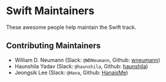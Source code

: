 # Swift Maintainers

These awesome people help maintain the Swift track.

<!-- ## Senior Maintainers

TODO: add senior maintainers -->

## Contributing Maintainers

- William D. Neumann (Slack: `@WDNeumann`, Github: [wneumann](https://github.com/wneumann))
- Haunshila Yadav (Slack: `@haunshila`, Github: [haunshila](https://github.com/haunshila))
- Jeongsik Lee (Slack: `@Hana`, Github: [HanaisMe](https://github.com/HanaisMe))
